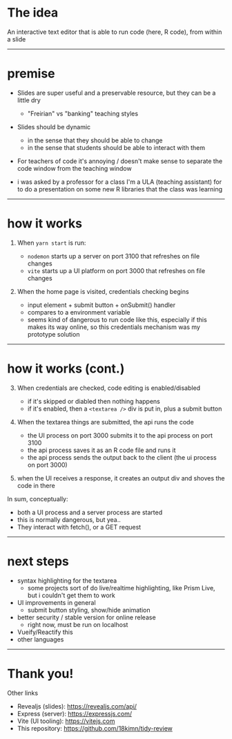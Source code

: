 # The idea

An interactive text editor that is able to run code (here, R code), from within
a slide

<div class = "run-r"></div>

---

# premise

- Slides are super useful and a preservable resource, but they can be a little
  dry
  - "Freirian" vs "banking" teaching styles
- Slides should be dynamic
  - in the sense that they should be able to change
  - in the sense that students should be able to interact with them
- For teachers of code it's annoying / doesn't make sense to separate the code
  window from the teaching window

- i was asked by a professor for a class I'm a ULA (teaching assistant) for to
  do a presentation on some new R libraries that the class was learning

---

# how it works

1. When `yarn start` is run:

   - `nodemon` starts up a server on port 3100 that refreshes on file changes
   - `vite` starts up a UI platform on port 3000 that refreshes on file changes

2. When the home page is visited, credentials checking begins

   - input element + submit button + onSubmit() handler
   - compares to a environment variable
   - seems kind of dangerous to run code like this, especially if this makes its
     way online, so this credentials mechanism was my prototype solution

---

# how it works (cont.)

3. When credentials are checked, code editing is enabled/disabled

   - if it's skipped or diabled then nothing happens
   - if it's enabled, then a `<textarea />` div is put in, plus a submit button

4. When the textarea things are submitted, the api runs the code

   - the UI process on port 3000 submits it to the api process on port 3100
   - the api process saves it as an R code file and runs it
   - the api process sends the output back to the client (the ui process on
     port 3000)

5. when the UI receives a response, it creates an output div and shoves the code
   in there

In sum, conceptually:

- both a UI process and a server process are started
- this is normally dangerous, but yea..
- They interact with fetch(), or a GET request

---

# next steps

<div class = "run-r"></div>

- syntax highlighting for the textarea
  - some projects sort of do live/realtime highlighting, like Prism Live, but i
    couldn't get them to work
- UI improvements in general 
  - submit button styling, show/hide animation
- better security / stable version for online release
  - right now, must be run on localhost
- Vueify/Reactify this
- other languages

---

# Thank you!

Other links

- Revealjs (slides): https://revealjs.com/api/
- Express (server): https://expressjs.com/
- Vite (UI tooling): https://vitejs.com
- This repository: https://github.com/18kimn/tidy-review
